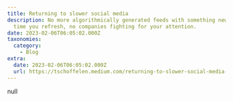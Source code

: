 ```yaml
---
title: Returning to slower social media
description: No more algorithmically generated feeds with something new every
  time you refresh, no companies fighting for your attention.
date: 2023-02-06T06:05:02.000Z
taxonomies:
  category:
    - Blog
extra:
  date: 2023-02-06T06:05:02.000Z
  url: https://tschoffelen.medium.com/returning-to-slower-social-media-dd3b15ea52c0?utm_source=schof
---
```

null